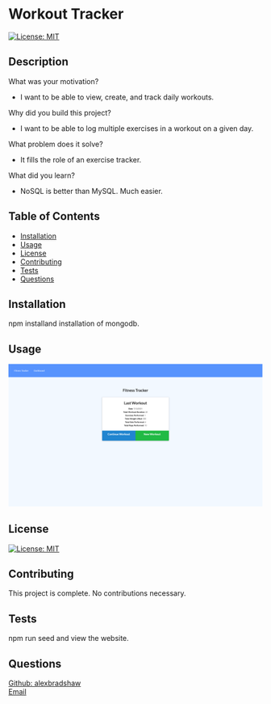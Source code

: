
# Workout Tracker
[![License: MIT](https://img.shields.io/badge/License-MIT-yellow.svg)](https://opensource.org/licenses/MIT)
## Description
What was your motivation? 
- I want to be able to view, create, and track daily workouts.

Why did you build this project?
- I want to be able to log multiple exercises in a workout on a given day.

What problem does it solve?  
- It fills the role of an exercise tracker.

What did you learn?
- NoSQL is better than MySQL. Much easier.

## Table of Contents
- [Installation](#installation)
- [Usage](#usage)
- [License](#license)
- [Contributing](#contributing)
- [Tests](#tests)
- [Questions](#questions)
## Installation
npm installand installation of mongodb.
## Usage
![workouttracker.jpeg](assets/workouttracker.jpeg?raw=true)
## License
[![License: MIT](https://img.shields.io/badge/License-MIT-yellow.svg)](https://opensource.org/licenses/MIT)
## Contributing
This project is complete. No contributions necessary.
## Tests
npm run seed and view the website.
## Questions
[Github: alexbradshaw](https://github.com/alexbradshaw) <br>
[Email](mailto:alexanderbradshaw5@gmail.com)
